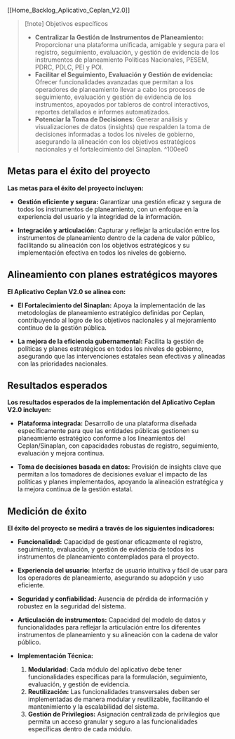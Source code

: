 [[Home_Backlog_Aplicativo_Ceplan_V2.0]]

> [!note] Objetivos específicos
> - **Centralizar la Gestión de Instrumentos de Planeamiento:** Proporcionar una plataforma unificada, amigable y segura para el registro, seguimiento, evaluación, y gestión de evidencia de los instrumentos de planeamiento Políticas Nacionales, PESEM, PDRC, PDLC, PEI y POI. 
> -   **Facilitar el Seguimiento, Evaluación y Gestión de evidencia:** Ofrecer funcionalidades avanzadas que permitan a los operadores de planeamiento llevar a cabo los procesos de seguimiento, evaluación y gestión de evidencia de los instrumentos, apoyados por tableros de control interactivos, reportes detallados e informes automatizados.
> -   **Potenciar la Toma de Decisiones:** Generar análisis y visualizaciones de datos (insights) que respalden la toma de decisiones informadas a todos los niveles de gobierno, asegurando la alineación con los objetivos estratégicos nacionales y el fortalecimiento del Sinaplan. ^100ee0

## Metas para el éxito del proyecto

**Las metas para el éxito del proyecto incluyen:**

- **Gestión eficiente y segura:** Garantizar una gestión eficaz y segura de todos los instrumentos de planeamiento, con un enfoque en la experiencia del usuario y la integridad de la información.
    
- **Integración y articulación:** Capturar y reflejar la articulación entre los instrumentos de planeamiento dentro de la cadena de valor público, facilitando su alineación con los objetivos estratégicos y su implementación efectiva en todos los niveles de gobierno.



## Alineamiento con planes estratégicos mayores

**El Aplicativo Ceplan V2.0 se alinea con:**

- **El Fortalecimiento del Sinaplan:** Apoya la implementación de las metodologías de planeamiento estratégico definidas por Ceplan, contribuyendo al logro de los objetivos nacionales y al mejoramiento continuo de la gestión pública.
    
- **La mejora de la eficiencia gubernamental:** Facilita la gestión de políticas y planes estratégicos en todos los niveles de gobierno, asegurando que las intervenciones estatales sean efectivas y alineadas con las prioridades nacionales.



## Resultados esperados

**Los resultados esperados de la implementación del Aplicativo Ceplan V2.0 incluyen:**

- **Plataforma integrada:** Desarrollo de una plataforma diseñada específicamente para que las entidades públicas gestionen su planeamiento estratégico conforme a los lineamientos del Ceplan/Sinaplan, con capacidades robustas de registro, seguimiento, evaluación y mejora continua.
    
- **Toma de decisiones basada en datos:** Provisión de insights clave que permitan a los tomadores de decisiones evaluar el impacto de las políticas y planes implementados, apoyando la alineación estratégica y la mejora continua de la gestión estatal.



## Medición de éxito

**El éxito del proyecto se medirá a través de los siguientes indicadores:**
- **Funcionalidad:** Capacidad de gestionar eficazmente el registro, seguimiento, evaluación, y gestión de evidencia de todos los instrumentos de planeamiento contemplados para el proyecto.
    
- **Experiencia del usuario:** Interfaz de usuario intuitiva y fácil de usar para los operadores de planeamiento, asegurando su adopción y uso eficiente.
    
- **Seguridad y confiabilidad:** Ausencia de pérdida de información y robustez en la seguridad del sistema.
    
- **Articulación de instrumentos:** Capacidad del modelo de datos y funcionalidades para reflejar la articulación entre los diferentes instrumentos de planeamiento y su alineación con la cadena de valor público.
    
-   **Implementación Técnica:**
    
    1. **Modularidad:** Cada módulo del aplicativo debe tener funcionalidades específicas para la formulación, seguimiento, evaluación, y gestión de evidencia.
    2. **Reutilización:** Las funcionalidades transversales deben ser implementadas de manera modular y reutilizable, facilitando el mantenimiento y la escalabilidad del sistema.
    3. **Gestión de Privilegios:** Asignación centralizada de privilegios que permita un acceso granular y seguro a las funcionalidades específicas dentro de cada módulo.

